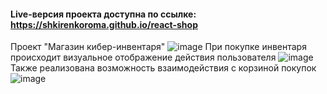 #### Live-версия проекта доступна по ссылке: https://shkirenkoroma.github.io/react-shop

Проект "Магазин кибер-инвентаря"
![image](https://user-images.githubusercontent.com/61347452/228738918-046362d1-fc5c-4ef5-9100-76414127a6f5.png)
При покупке инвентаря происходит визуальное отображение действия пользователя
![image](https://user-images.githubusercontent.com/61347452/228739120-63575ea7-24cd-4adb-aaef-69b3bd20da6c.png)
Также реализована возможность взаимодействия с корзиной покупок
![image](https://user-images.githubusercontent.com/61347452/228739214-55834407-c7d5-47d1-8c6d-9e23f3b970cc.png)




